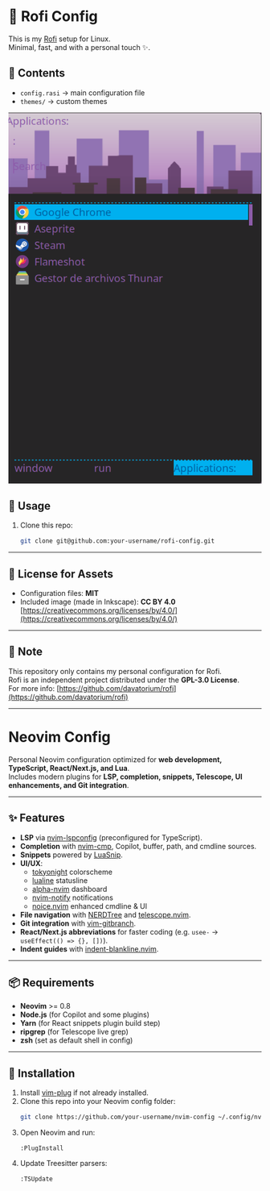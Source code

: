 # 🌸 Rofi Config

This is my [Rofi](https://github.com/davatorium/rofi) setup for Linux.  
Minimal, fast, and with a personal touch ✨.

## 📂 Contents
- `config.rasi` → main configuration file  
- `themes/` → custom themes  

![Rofi Preview](rofi/example.png)

## 🚀 Usage
1. Clone this repo:
   ```bash
   git clone git@github.com:your-username/rofi-config.git
   ```

---

## 📜 License for Assets
- Configuration files: **MIT**  
- Included image (made in Inkscape): **CC BY 4.0**  
  [https://creativecommons.org/licenses/by/4.0/](https://creativecommons.org/licenses/by/4.0/)

---

## 📜 Note
This repository only contains my personal configuration for Rofi.  
Rofi is an independent project distributed under the **GPL-3.0 License**.  
For more info: [https://github.com/davatorium/rofi](https://github.com/davatorium/rofi)

---

# Neovim Config

Personal Neovim configuration optimized for **web development, TypeScript, React/Next.js, and Lua**.  
Includes modern plugins for **LSP, completion, snippets, Telescope, UI enhancements, and Git integration**.

---

## ✨ Features

- **LSP** via [nvim-lspconfig](https://github.com/neovim/nvim-lspconfig) (preconfigured for TypeScript).
- **Completion** with [nvim-cmp](https://github.com/hrsh7th/nvim-cmp), Copilot, buffer, path, and cmdline sources.
- **Snippets** powered by [LuaSnip](https://github.com/L3MON4D3/LuaSnip).
- **UI/UX**:  
  - [tokyonight](https://github.com/folke/tokyonight.nvim) colorscheme  
  - [lualine](https://github.com/nvim-lualine/lualine.nvim) statusline  
  - [alpha-nvim](https://github.com/goolord/alpha-nvim) dashboard  
  - [nvim-notify](https://github.com/rcarriga/nvim-notify) notifications  
  - [noice.nvim](https://github.com/folke/noice.nvim) enhanced cmdline & UI
- **File navigation** with [NERDTree](https://github.com/preservim/nerdtree) and [telescope.nvim](https://github.com/nvim-telescope/telescope.nvim).
- **Git integration** with [vim-gitbranch](https://github.com/itchyny/vim-gitbranch).
- **React/Next.js abbreviations** for faster coding (e.g. `usee-` → `useEffect(() => {}, [])`).
- **Indent guides** with [indent-blankline.nvim](https://github.com/lukas-reineke/indent-blankline.nvim).

---

## 📦 Requirements

- **Neovim** >= 0.8  
- **Node.js** (for Copilot and some plugins)  
- **Yarn** (for React snippets plugin build step)  
- **ripgrep** (for Telescope live grep)  
- **zsh** (set as default shell in config)  

---

## 🚀 Installation

1. Install [vim-plug](https://github.com/junegunn/vim-plug) if not already installed.  
2. Clone this repo into your Neovim config folder:
   ```bash
   git clone https://github.com/your-username/nvim-config ~/.config/nvim
   ```
3. Open Neovim and run:
   ```vim
   :PlugInstall
   ```
4. Update Treesitter parsers:
   ```vim
   :TSUpdate
   ```

